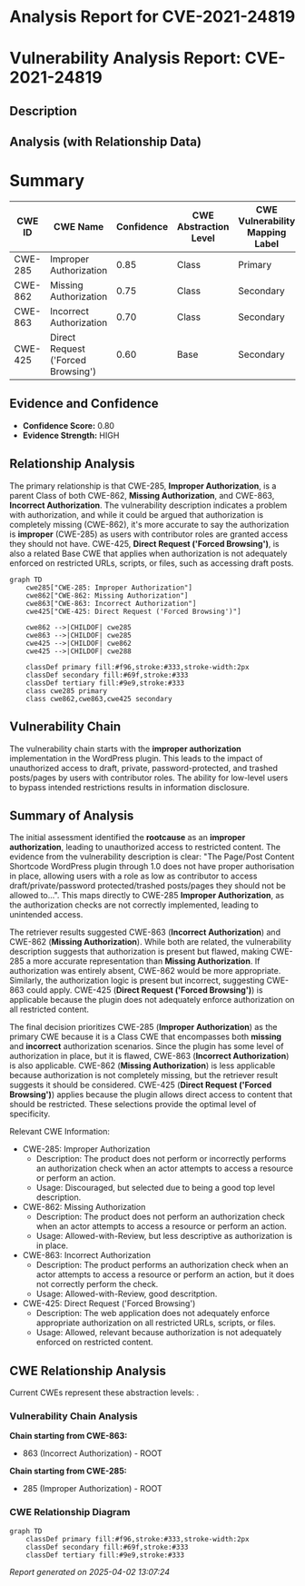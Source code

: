 # Analysis Report for CVE-2021-24819

# Vulnerability Analysis Report: CVE-2021-24819

## Description



## Analysis (with Relationship Data)

# Summary
| CWE ID | CWE Name | Confidence | CWE Abstraction Level | CWE Vulnerability Mapping Label | CWE-Vulnerability Mapping Notes |
|---|---|---|---|---|---|
| CWE-285 | Improper Authorization | 0.85 | Class | Primary | Allowed-with-Review |
| CWE-862 | Missing Authorization | 0.75 | Class | Secondary | Allowed-with-Review |
| CWE-863 | Incorrect Authorization | 0.70 | Class | Secondary | Allowed-with-Review |
| CWE-425 | Direct Request ('Forced Browsing') | 0.60 | Base | Secondary | Allowed |

## Evidence and Confidence

*   **Confidence Score:** 0.80
*   **Evidence Strength:** HIGH

## Relationship Analysis
The primary relationship is that CWE-285, **Improper Authorization**, is a parent Class of both CWE-862, **Missing Authorization**, and CWE-863, **Incorrect Authorization**. The vulnerability description indicates a problem with authorization, and while it could be argued that authorization is completely missing (CWE-862), it's more accurate to say the authorization is **improper** (CWE-285) as users with contributor roles are granted access they should not have.  CWE-425, **Direct Request ('Forced Browsing')**, is also a related Base CWE that applies when authorization is not adequately enforced on restricted URLs, scripts, or files, such as accessing draft posts.

```mermaid
graph TD
    cwe285["CWE-285: Improper Authorization"]
    cwe862["CWE-862: Missing Authorization"]
    cwe863["CWE-863: Incorrect Authorization"]
    cwe425["CWE-425: Direct Request ('Forced Browsing')"]

    cwe862 -->|CHILDOF| cwe285
    cwe863 -->|CHILDOF| cwe285
    cwe425 -->|CHILDOF| cwe862
    cwe425 -->|CHILDOF| cwe288

    classDef primary fill:#f96,stroke:#333,stroke-width:2px
    classDef secondary fill:#69f,stroke:#333
    classDef tertiary fill:#9e9,stroke:#333
    class cwe285 primary
    class cwe862,cwe863,cwe425 secondary
```

## Vulnerability Chain
The vulnerability chain starts with the **improper authorization** implementation in the WordPress plugin. This leads to the impact of unauthorized access to draft, private, password-protected, and trashed posts/pages by users with contributor roles. The ability for low-level users to bypass intended restrictions results in information disclosure.

## Summary of Analysis
The initial assessment identified the **rootcause** as an **improper authorization**, leading to unauthorized access to restricted content. The evidence from the vulnerability description is clear: "The Page/Post Content Shortcode WordPress plugin through 1.0 does not have proper authorisation in place, allowing users with a role as low as contributor to access draft/private/password protected/trashed posts/pages they should not be allowed to...". This maps directly to CWE-285 **Improper Authorization**, as the authorization checks are not correctly implemented, leading to unintended access.

The retriever results suggested CWE-863 (**Incorrect Authorization**) and CWE-862 (**Missing Authorization**). While both are related, the vulnerability description suggests that authorization is present but flawed, making CWE-285 a more accurate representation than **Missing Authorization**. If authorization was entirely absent, CWE-862 would be more appropriate. Similarly, the authorization logic is present but incorrect, suggesting CWE-863 could apply. CWE-425 (**Direct Request ('Forced Browsing')**) is applicable because the plugin does not adequately enforce authorization on all restricted content.

The final decision prioritizes CWE-285 (**Improper Authorization**) as the primary CWE because it is a Class CWE that encompasses both **missing** and **incorrect** authorization scenarios. Since the plugin has some level of authorization in place, but it is flawed, CWE-863 (**Incorrect Authorization**) is also applicable. CWE-862 (**Missing Authorization**) is less applicable because authorization is not completely missing, but the retriever result suggests it should be considered. CWE-425 (**Direct Request ('Forced Browsing')**) applies because the plugin allows direct access to content that should be restricted. These selections provide the optimal level of specificity.

Relevant CWE Information:
- CWE-285: Improper Authorization
  - Description: The product does not perform or incorrectly performs an authorization check when an actor attempts to access a resource or perform an action.
  - Usage: Discouraged, but selected due to being a good top level description.
- CWE-862: Missing Authorization
  - Description: The product does not perform an authorization check when an actor attempts to access a resource or perform an action.
  - Usage: Allowed-with-Review, but less descriptive as authorization is in place.
- CWE-863: Incorrect Authorization
  - Description: The product performs an authorization check when an actor attempts to access a resource or perform an action, but it does not correctly perform the check.
  - Usage: Allowed-with-Review, good descritption.
- CWE-425: Direct Request ('Forced Browsing')
  - Description: The web application does not adequately enforce appropriate authorization on all restricted URLs, scripts, or files.
  - Usage: Allowed, relevant because authorization is not adequately enforced on restricted content.


## CWE Relationship Analysis

Current CWEs represent these abstraction levels: .


### Vulnerability Chain Analysis

**Chain starting from CWE-863:**
- 863 (Incorrect Authorization) - ROOT


**Chain starting from CWE-285:**
- 285 (Improper Authorization) - ROOT



### CWE Relationship Diagram

```mermaid
graph TD
    classDef primary fill:#f96,stroke:#333,stroke-width:2px
    classDef secondary fill:#69f,stroke:#333
    classDef tertiary fill:#9e9,stroke:#333
```



*Report generated on 2025-04-02 13:07:24*
